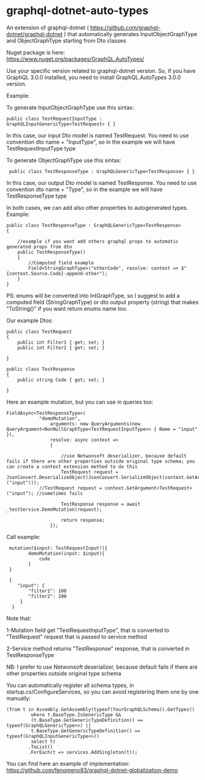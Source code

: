 # graphql-dotnet-auto-types
An extension of graphql-dotnet ( https://github.com/graphql-dotnet/graphql-dotnet ) that automatically generates InputObjectGraphType and ObjectGraphType starting from Dto classes

Nuget package is here:
https://www.nuget.org/packages/GraphQL.AutoTypes/

Use your specific version related to graphql-dotnet version. So, if you have GraphQL 3.0.0 installed, you need to install GraphQL.AutoTypes 3.0.0 version.


Example:

To generate InputObjectGraphType use this sintax:

    public class TestRequestInputType : GraphQLInputGenericType<TestRequest> { }
    
In this case, our input Dto model is named TestRequest. You need to use convention dto name + "InputType", so in the example we will have TestRequestInputType type


To generate ObjectGraphType use this sintax:

     public class TestResponseType : GraphQLGenericType<TestResponse> { }
    
    
In this case, our output Dto model is named TestResponse. You need to use convention dto name + "Type", so in the example we will have TestResponseType type

In both cases, we can add also other properties to autogenerated types. Example:

    public class TestResponseType : GraphQLGenericType<TestResponse>
    {

        //example if you want add others graphql props to automatic generated props from dto
        public TestResponseType()
        {
            //Computed field example
            Field<StringGraphType>("otherCode", resolve: context => $"{context.Source.Code}-append-other");
        }
    }

PS: enums will be converted into IntGraphType, so I suggest to add a computed field (StringGraphType) or dto output property (string) that makes "ToString()" if you want return enums name too.

Our example Dtos:

    public class TestRequest
    {
        public int Filter1 { get; set; }
        public int Filter2 { get; set; }

    }
    
    public class TestResponse
    {
        public string Code { get; set; }

    }
    
Here an example mutation, but you can use in queries too:

    FieldAsync<TestResponseType>(
                "demoMutation",
                    arguments: new QueryArguments(new QueryArgument<NonNullGraphType<TestRequestInputType>> { Name = "input" }),
                    resolve: async context =>
                    {

                        //use Netwonsoft deserializer, because default fails if there are other properties outside original type schema; you can create a context extension method to do this
                        TestRequest request = JsonConvert.DeserializeObject(JsonConvert.SerializeObject(context.GetArgument<dynamic>("input")));
			    //TestRequest request = context.GetArgument<TestRequest>("input"); //sometimes fails

                        TestResponse response = await _testService.DemoMutation(request);

                        return response;
                    });
 
 Call example:
 
     mutation($input: TestRequestInput!){     
            demoMutation(input: $input){
                code
            }      
     }
     
     {
        "input": {
            "filter1": 100
            "filter2": 200
         }
      }
                
Note that:

1-Mutation field get "TestRequestInputType", that is converted to "TestRequest" request that is passed to service method

2-Service method returns "TestResponse" response, that is converted in TestResponseType

NB: I prefer to use Netwonsoft deserializer, because default fails if there are other properties outside original type schema




You can automatically register all schema types, in startup.cs/ConfigureServices, so you can avoid registering them one by one manually:

    (from t in Assembly.GetAssembly(typeof(YourGraphQLSchema)).GetTypes()
             where t.BaseType.IsGenericType &&
             (t.BaseType.GetGenericTypeDefinition() == typeof(GraphQLGenericType<>) ||
             t.BaseType.GetGenericTypeDefinition() == typeof(GraphQLInputGenericType<>))
             select t)
            .ToList()
            .ForEach(t => services.AddSingleton(t));
            
	    
You can find here an example of implementation:
https://github.com/fenomeno83/graphql-dotnet-globalization-demo
